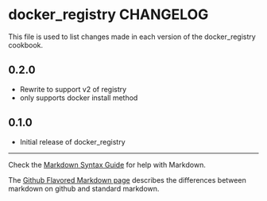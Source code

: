 docker_registry CHANGELOG
=========================

This file is used to list changes made in each version of the docker_registry cookbook.

## 0.2.0
- Rewrite to support v2 of registry
- only supports docker install method

## 0.1.0
- Initial release of docker_registry

- - -
Check the [Markdown Syntax Guide](http://daringfireball.net/projects/markdown/syntax) for help with Markdown.

The [Github Flavored Markdown page](http://github.github.com/github-flavored-markdown/) describes the differences between markdown on github and standard markdown.

